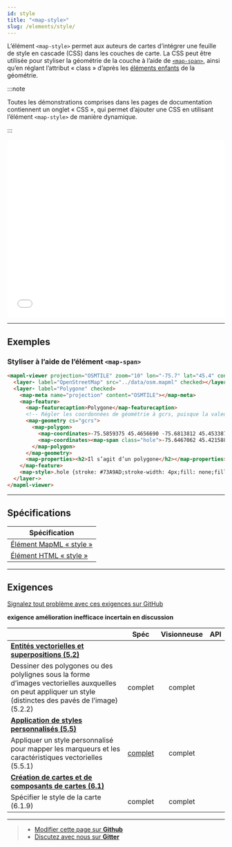 ```yaml
---
id: style
title: "<map-style>"
slug: /elements/style/
---
```


L’élément `<map-style>` permet aux auteurs de cartes d’intégrer une feuille de style en cascade (CSS) dans les couches de carte. La CSS peut être utilisée pour styliser la géométrie de la couche à l’aide de [`<map-span>`](../../other-elements/span/), ainsi qu’en réglant l’attribut « class » d’après les [éléments enfants](../geometry/#child-elements) de la géométrie.

:::note

Toutes les démonstrations comprises dans les pages de documentation contiennent un onglet « CSS », qui permet d’ajouter une CSS en utilisant l’élément `<map-style>` de manière dynamique.

:::

<iframe src="../../../demo/map-style-demo/" title="Démo en MapML" height="410" width="100%" scrolling="no" frameBorder="0"></iframe>

---

## Exemples

### Styliser à l’aide de l’élément `<map-span>`

```html
<mapml-viewer projection="OSMTILE" zoom="10" lon="-75.7" lat="45.4" controls>
  <layer- label="OpenStreetMap" src="../data/osm.mapml" checked></layer->
  <layer- label="Polygone" checked>
    <map-meta name="projection" content="OSMTILE"></map-meta>
    <map-feature>
      <map-featurecaption>Polygone</map-featurecaption>
      <!-- Régler les coordonnées de géométrie à gcrs, puisque la valeur par défaut correspond à pcrs -->
      <map-geometry cs="gcrs">
        <map-polygon>
          <map-coordinates>-75.5859375 45.4656690 -75.6813812 45.4533876 -75.6961441 45.4239978 -75.7249832 45.4083331 -75.7792282 45.3772317 -75.7534790 45.3294614 -75.5831909 45.3815724 -75.6024170 45.4273712 -75.5673981 45.4639834 -75.5859375 45.4656690</map-coordinates>
          <map-coordinates><map-span class="hole">-75.6467062 45.4215881 -75.6889363 45.4049585 -75.6693647 45.3767494 -75.6270640 45.3924229 -75.6467062 45.4215881</map-span></map-coordinates>
        </map-polygon>
      </map-geometry>
      <map-properties><h2>Il s’agit d’un polygone</h2></map-properties>
    </map-feature>
    <map-style>.hole {stroke: #73A9AD;stroke-width: 4px;fill: none;fill-opacity: 1;}</map-style>
  </layer->
</mapml-viewer>
```

---

## Spécifications 

| Spécification                                                |
|--------------------------------------------------------------|
| [Élément MapML « style »](https://maps4html.org/MapML-Specification/spec/#styling) |
| [Élément HTML « style »](https://html.spec.whatwg.org/#the-style-element) |

---

## Exigences

[Signalez tout problème avec ces exigences sur GitHub](https://github.com/Maps4HTML/HTML-Map-Element-UseCases-Requirements/issues/new?title=-SUMMARIZE+THE+PROBLEM-&body=-DESCRIBE+THE+PROBLEM-)

<p><b><span class="requirement">exigence</span>
<span class="enhancement">amélioration</span>
<span class="impractical">inefficace</span>
<span class="undecided">incertain</span>
<span class="discussion">en discussion</span></b></p>

|  | Spéc | Visionneuse | API |
|:---------------------------------------------------------------------------------|:------: |:-----: |:---: |
| [**Entités vectorielles et superpositions (5.2)**](https://maps4html.org/HTML-Map-Element-UseCases-Requirements/#map-viewers-capabilities-vectors) |  |  |  |
| <div class="requirement">Dessiner des polygones ou des polylignes sous la forme d’images vectorielles auxquelles on peut appliquer un style (distinctes des pavés de l’image) (5.2.2)</div> | complet | complet |  |
| [**Application de styles personnalisés (5.5)**](https://maps4html.org/HTML-Map-Element-UseCases-Requirements/#map-viewers-capabilities-custom-styling) |  |  |  |
| <div class="undecided">Appliquer un style personnalisé pour mapper les marqueurs et les caractéristiques vectorielles (5.5.1)</div>              | [complet](https://github.com/Maps4HTML/HTML-Map-Element-UseCases-Requirements/issues/15) | complet |  |
| [**Création de cartes et de composants de cartes (6.1)**](https://maps4html.org/HTML-Map-Element-UseCases-Requirements/#client-apis-creation) |  |  |  |
| <div class="undecided"> Spécifier le style de la carte (6.1.9)</div>        | complet | complet |  |

---

> - [Modifier cette page sur **Github**](https://github.com/Maps4HTML/web-map-doc/edit/main/i18n/fr/docusaurus-plugin-content-docs/current/elements/style.md)
> - [Discutez avec nous sur **Gitter**](https://gitter.im/Maps4HTML/chat)
